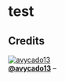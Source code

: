 # test



## Credits

[![avycado13](https://github.com/avycado13.png?size=100)](https://github.com/avycado13)  
**[@avycado13](https://github.com/avycado13)** – 

